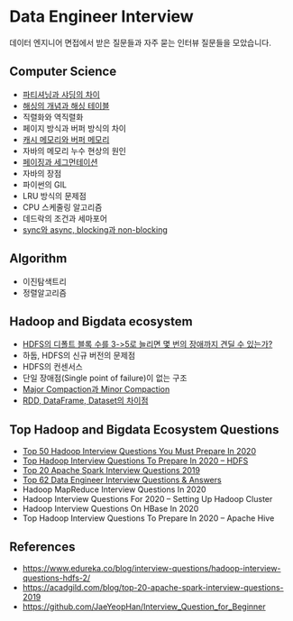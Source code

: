 # Data Engineer Interview

데이터 엔지니어 면접에서 받은 질문들과 자주 묻는 인터뷰 질문들을 모았습니다.

## Computer Science
- [파티셔닝과 샤딩의 차이](articles/partitioning_vs_sharding.md)
- [해싱의 개념과 해싱 테이블](articles/hash_table.md)
- 직렬화와 역직렬화
- 페이지 방식과 버퍼 방식의 차이
- [캐시 메모리와 버퍼 메모리](articles/difference_between_cache_and_buffer.md)
- 자바의 메모리 누수 현상의 원인
- [페이징과 세그먼테이션](articles/paging_segmentation.md)
- 자바의 장점
- 파이썬의 GIL
- LRU 방식의 문제점
- CPU 스케줄링 알고리즘
- 데드락의 조건과 세마포어
- [sync와 async, blocking과 non-blocking](articles/sync_async_block_nonblock.md)

## Algorithm
- 이진탐색트리
- 정렬알고리즘

## Hadoop and Bigdata ecosystem
- [HDFS의 디폴트 블록 수를 3->5로 늘리면 몇 번의 장애까지 견딜 수 있는가?](articles/hdfs_replication_and_fault_tolerance.md)
- 하둡, HDFS의 신규 버전의 문제점
- HDFS의 컨센서스
- 단일 장애점(Single point of failure)이 없는 구조
- [Major Compaction과 Minor Compaction](articles/hbase_compaction.md)
- [RDD, DataFrame, Dataset의 차이점](articles/rdd_df_ds.md)

## Top Hadoop and Bigdata Ecosystem Questions
- [Top 50 Hadoop Interview Questions You Must Prepare In 2020](articles/top_50_hadoop_interview_questions_in_2020.md)
- [Top Hadoop Interview Questions To Prepare In 2020 – HDFS](articles/top_hadoop_interview_questions_in_2020_hdfs.md)
- [Top 20 Apache Spark Interview Questions 2019](articles/top_20_apache_spark_interview_questions_2019.md)
- [Top 62 Data Engineer Interview Questions & Answers](articles/top_62_data_engineer_interview_questions.md)
- Hadoop MapReduce Interview Questions In 2020
- Hadoop Interview Questions For 2020 – Setting Up Hadoop Cluster
- Hadoop Interview Questions On HBase In 2020
- Top Hadoop Interview Questions To Prepare In 2020 – Apache Hive

## References
- https://www.edureka.co/blog/interview-questions/hadoop-interview-questions-hdfs-2/
- https://acadgild.com/blog/top-20-apache-spark-interview-questions-2019
- https://github.com/JaeYeopHan/Interview_Question_for_Beginner
